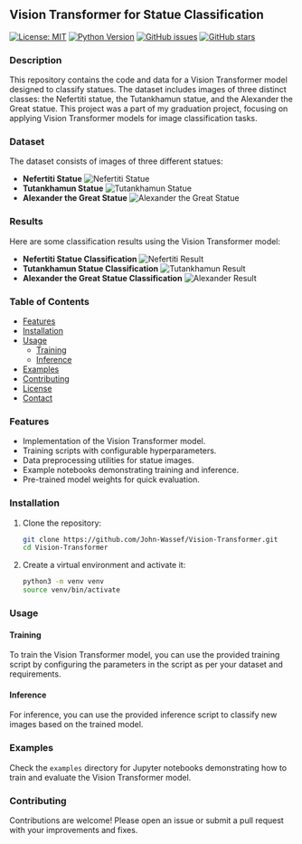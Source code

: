 
## Vision Transformer for Statue Classification

[![License: MIT](https://img.shields.io/badge/License-MIT-yellow.svg)](https://opensource.org/licenses/MIT)
[![Python Version](https://img.shields.io/badge/Python-3.8%2B-blue.svg)](https://www.python.org/downloads/release/python-380/)
[![GitHub issues](https://img.shields.io/github/issues/John-Wassef/Vision-Transformer)](https://github.com/John-Wassef/Vision-Transformer/issues)
[![GitHub stars](https://img.shields.io/github/stars/John-Wassef/Vision-Transformer)](https://github.com/John-Wassef/Vision-Transformer/stargazers)

### Description

This repository contains the code and data for a Vision Transformer model designed to classify statues. The dataset includes images of three distinct classes: the Nefertiti statue, the Tutankhamun statue, and the Alexander the Great statue. This project was a part of my graduation project, focusing on applying Vision Transformer models for image classification tasks.

### Dataset

The dataset consists of images of three different statues:
- **Nefertiti Statue**
  ![Nefertiti Statue](images/nefertiti.jpg)
- **Tutankhamun Statue**
  ![Tutankhamun Statue](images/tutankhamun.jpg)
- **Alexander the Great Statue**
  ![Alexander the Great Statue](images/alexander.jpg)

### Results

Here are some classification results using the Vision Transformer model:
- **Nefertiti Statue Classification**
  ![Nefertiti Result](images/nefertiti_result.jpg)
- **Tutankhamun Statue Classification**
  ![Tutankhamun Result](images/tutankhamun_result.jpg)
- **Alexander the Great Statue Classification**
  ![Alexander Result](images/alexander_result.jpg)

### Table of Contents

- [Features](#features)
- [Installation](#installation)
- [Usage](#usage)
  - [Training](#training)
  - [Inference](#inference)
- [Examples](#examples)
- [Contributing](#contributing)
- [License](#license)
- [Contact](#contact)

### Features

- Implementation of the Vision Transformer model.
- Training scripts with configurable hyperparameters.
- Data preprocessing utilities for statue images.
- Example notebooks demonstrating training and inference.
- Pre-trained model weights for quick evaluation.

### Installation

1. Clone the repository:

    ```bash
    git clone https://github.com/John-Wassef/Vision-Transformer.git
    cd Vision-Transformer
    ```

2. Create a virtual environment and activate it:

    ```bash
    python3 -m venv venv
    source venv/bin/activate
    ```

### Usage

#### Training

To train the Vision Transformer model, you can use the provided training script by configuring the parameters in the script as per your dataset and requirements.

#### Inference

For inference, you can use the provided inference script to classify new images based on the trained model.

### Examples

Check the `examples` directory for Jupyter notebooks demonstrating how to train and evaluate the Vision Transformer model.

### Contributing

Contributions are welcome! Please open an issue or submit a pull request with your improvements and fixes.
